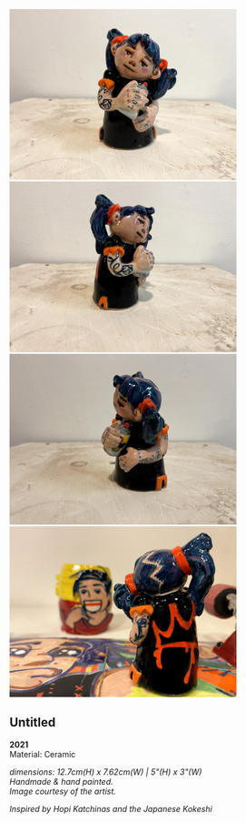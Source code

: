 
<img src = "images/IMG_1688.jpg" width="400" >&nbsp;&nbsp;<img src = "images/IMG_1682.jpg" width="400" >
<img src = "images/IMG_1687.jpg" width="400" >&nbsp;&nbsp;<img src = "images/IMG_1669.jpg" width="400" >
 
## Untitled 
**2021**<br>
Material: Ceramic <br>

*dimensions: 12.7cm(H) x 7.62cm(W)  |  5"(H) x 3"(W)* <br>
*Handmade & hand painted.* <br>
*Image courtesy of the artist.* <br>

*Inspired by Hopi Katchinas and the Japanese Kokeshi*  <br>

